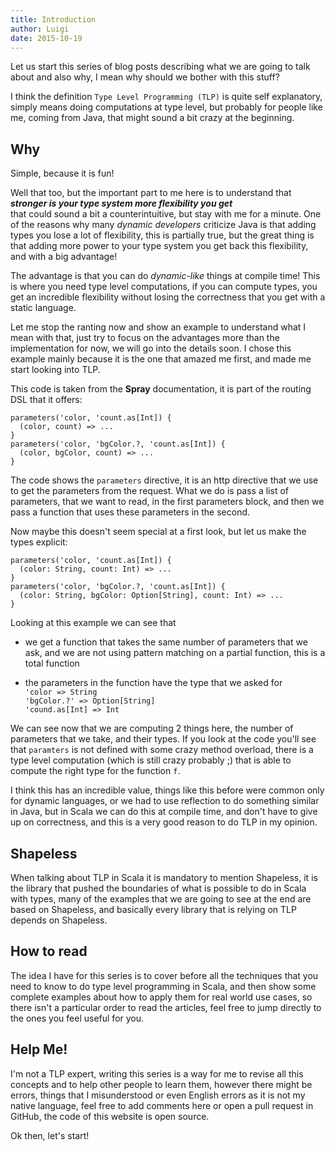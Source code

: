 ```yaml
---
title: Introduction
author: Luigi
date: 2015-10-19 
---
```


Let us start this series of blog posts describing what we are
going to talk about and also why, I mean why should we bother with 
this stuff? 

I think the definition `Type Level Programming (TLP)` is quite self explanatory,
simply means doing computations at type level, but probably for people like me, coming from Java, that might sound a bit crazy at the beginning.

<!--
First thing, I'd suggest to Java developers to try to forget what
you know about types, and accept the idea that in Scala you can do much more than you used to in Java. 
-->

## Why

Simple, because it is fun!

Well that too, but the important part to me here is to understand that   
_**stronger is your type system more flexibility you get**_    
that could sound a bit a counterintuitive, but stay with me for a minute.
One of the reasons why many *dynamic developers* criticize Java 
is that adding types you lose a lot of flexibility, this is partially true,
but the great thing is that adding more power to your type system
you get back this flexibility, and with a big advantage!

The advantage is that you can do *dynamic-like* things at compile time!
This is where you need type level computations, if you can
compute types, you get an incredible flexibility without losing
the correctness that you get with a static language.

Let me stop the ranting now and show an example to understand what 
I mean with that, just try to focus on the advantages more than
the implementation for now, we will go into the details soon. 
I chose this example mainly because it is the one that amazed 
me first, and made me start looking into TLP.

This code is taken from the **Spray** documentation, it is part of the 
routing DSL that it offers:

```
parameters('color, 'count.as[Int]) { 
  (color, count) => ... 
}
parameters('color, 'bgColor.?, 'count.as[Int]) { 
  (color, bgColor, count) => ... 
}
```

The code shows the `parameters` directive, it is an http directive that we use
to get the parameters from the request. 
What we do is pass a list of parameters, that we want to read, in the first parameters block,
and then we pass a function that uses these parameters in the second.

Now maybe this doesn't seem special at a first look, 
but let us make the types explicit: 

```
parameters('color, 'count.as[Int]) { 
  (color: String, count: Int) => ... 
}
parameters('color, 'bgColor.?, 'count.as[Int]) { 
  (color: String, bgColor: Option[String], count: Int) => ... 
}
```

Looking at this example we can see that 

- we get a function that takes 
  the same number of parameters that we ask, and we are not using pattern
  matching on a partial function, this is a total function  

- the parameters in the function have the type that we asked for  
  `'color => String`  
  `'bgColor.?' => Option[String]`  
  `'cound.as[Int] => Int`  

We can see now that we are computing 2 things here, the number 
of parameters that we take, and their types.
If you look at the code you'll see that `paramters` is not defined
with some crazy method overload, there is a type level computation 
(which is still crazy probably ;)
that is able to compute the right type for the function `f`.

I think this has an incredible value, things like this before 
were common only for dynamic languages, or we had to use reflection 
to do something similar in Java, but in Scala we can do this 
at compile time, and don't have to give up on correctness,
and this is a very good reason to do TLP in my opinion.

## Shapeless

When talking about TLP in Scala it is mandatory to mention Shapeless,
it is the library that pushed the boundaries of what is possible to do in Scala with types, many of the examples that we are going to see at the end are based on Shapeless, and basically every library that is relying on TLP depends on Shapeless.

## How to read

The idea I have for this series is to cover before all the techniques 
that you need to know to do type level programming in Scala,
and then show some complete examples about how to apply them 
for real world use cases, so there isn't a particular order to
read the articles, feel free to jump directly to the ones
you feel useful for you.

## Help Me!

I'm not a TLP expert, writing this series is a way for me to 
revise all this concepts and to help other people to learn them,
however there might be errors, things that I misunderstood 
or even English errors as it is not my native language, 
feel free to add comments here or open a pull request in GitHub,
the code of this website is open source.

Ok then, let's start!

